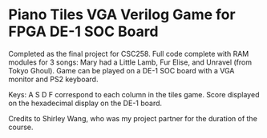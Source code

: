 # Piano Tiles VGA Verilog Game for FPGA DE-1 SOC Board
Completed as the final project for CSC258. Full code complete with RAM modules for 3 songs: Mary had a Little Lamb, Fur Elise, and Unravel (from Tokyo Ghoul). Game can be played on a DE-1 SOC board with a VGA monitor and PS2 keyboard.

Keys: A S D F correspond to each column in the tiles game. Score displayed on the hexadecimal display on the DE-1 board.

Credits to Shirley Wang, who was my project partner for the duration of the course.

